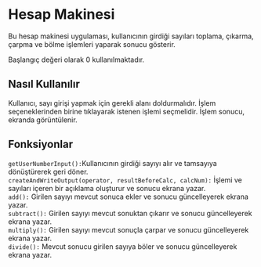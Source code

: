 # Hesap Makinesi
Bu hesap makinesi uygulaması, kullanıcının girdiği sayıları toplama, çıkarma, çarpma ve bölme işlemleri yaparak sonucu gösterir.

Başlangıç değeri olarak 0 kullanılmaktadır.

## Nasıl Kullanılır
Kullanıcı, sayı girişi yapmak için gerekli alanı doldurmalıdır.
İşlem seçeneklerinden birine tıklayarak istenen işlemi seçmelidir.
İşlem sonucu, ekranda görüntülenir.

## Fonksiyonlar
`getUserNumberInput():`Kullanıcının girdiği sayıyı alır ve tamsayıya dönüştürerek geri döner. <br>
`createAndWriteOutput(operator, resultBeforeCalc, calcNum):` İşlemi ve sayıları içeren bir açıklama oluşturur ve sonucu ekrana yazar.<br>
`add():` Girilen sayıyı mevcut sonuca ekler ve sonucu güncelleyerek ekrana yazar.<br>
`subtract():` Girilen sayıyı mevcut sonuktan çıkarır ve sonucu güncelleyerek ekrana yazar.<br>
`multiply():` Girilen sayıyı mevcut sonuçla çarpar ve sonucu güncelleyerek ekrana yazar.<br>
`divide():` Mevcut sonucu girilen sayıya böler ve sonucu güncelleyerek ekrana yazar.<br>
